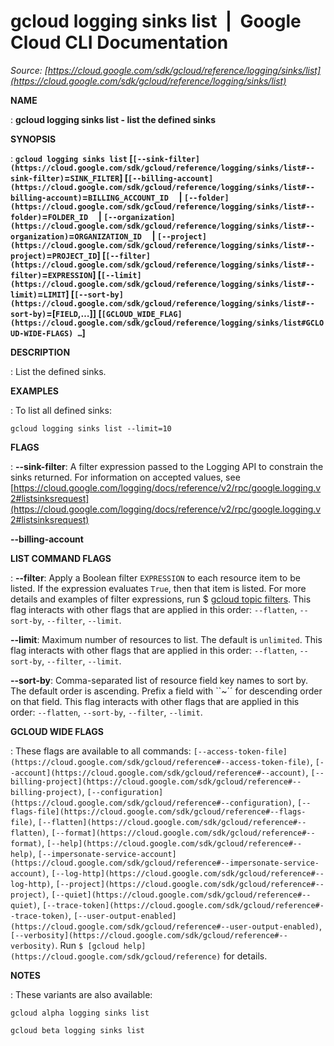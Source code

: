 # gcloud logging sinks list  |  Google Cloud CLI Documentation

*Source: [https://cloud.google.com/sdk/gcloud/reference/logging/sinks/list](https://cloud.google.com/sdk/gcloud/reference/logging/sinks/list)*

**NAME**

: **gcloud logging sinks list - list the defined sinks**

**SYNOPSIS**

: **`gcloud logging sinks list` [`[--sink-filter](https://cloud.google.com/sdk/gcloud/reference/logging/sinks/list#--sink-filter)`=`SINK_FILTER`] [`[--billing-account](https://cloud.google.com/sdk/gcloud/reference/logging/sinks/list#--billing-account)`=`BILLING_ACCOUNT_ID`     | `[--folder](https://cloud.google.com/sdk/gcloud/reference/logging/sinks/list#--folder)`=`FOLDER_ID`     | `[--organization](https://cloud.google.com/sdk/gcloud/reference/logging/sinks/list#--organization)`=`ORGANIZATION_ID`     | `[--project](https://cloud.google.com/sdk/gcloud/reference/logging/sinks/list#--project)`=`PROJECT_ID`] [`[--filter](https://cloud.google.com/sdk/gcloud/reference/logging/sinks/list#--filter)`=`EXPRESSION`] [`[--limit](https://cloud.google.com/sdk/gcloud/reference/logging/sinks/list#--limit)`=`LIMIT`] [`[--sort-by](https://cloud.google.com/sdk/gcloud/reference/logging/sinks/list#--sort-by)`=[`FIELD`,…]] [`[GCLOUD_WIDE_FLAG](https://cloud.google.com/sdk/gcloud/reference/logging/sinks/list#GCLOUD-WIDE-FLAGS) …`]**

**DESCRIPTION**

: List the defined sinks.

**EXAMPLES**

: To list all defined sinks:

```
gcloud logging sinks list --limit=10
```

**FLAGS**

: **--sink-filter**:
A filter expression passed to the Logging API to constrain the sinks returned.
For information on accepted values, see [https://cloud.google.com/logging/docs/reference/v2/rpc/google.logging.v2#listsinksrequest](https://cloud.google.com/logging/docs/reference/v2/rpc/google.logging.v2#listsinksrequest)

**--billing-account**

**LIST COMMAND FLAGS**

: **--filter**:
Apply a Boolean filter `EXPRESSION` to each resource item
to be listed. If the expression evaluates `True`, then that item is
listed. For more details and examples of filter expressions, run $ [gcloud topic filters](https://cloud.google.com/sdk/gcloud/reference/topic/filters). This flag
interacts with other flags that are applied in this order:
`--flatten`, `--sort-by`, `--filter`,
`--limit`.

**--limit**:
Maximum number of resources to list. The default is `unlimited`. This
flag interacts with other flags that are applied in this order:
`--flatten`, `--sort-by`, `--filter`,
`--limit`.

**--sort-by**:
Comma-separated list of resource field key names to sort by. The default order
is ascending. Prefix a field with ``~´´ for descending order on that
field. This flag interacts with other flags that are applied in this order:
`--flatten`, `--sort-by`, `--filter`,
`--limit`.

**GCLOUD WIDE FLAGS**

: These flags are available to all commands: `[--access-token-file](https://cloud.google.com/sdk/gcloud/reference#--access-token-file)`,
`[--account](https://cloud.google.com/sdk/gcloud/reference#--account)`, `[--billing-project](https://cloud.google.com/sdk/gcloud/reference#--billing-project)`,
`[--configuration](https://cloud.google.com/sdk/gcloud/reference#--configuration)`,
`[--flags-file](https://cloud.google.com/sdk/gcloud/reference#--flags-file)`,
`[--flatten](https://cloud.google.com/sdk/gcloud/reference#--flatten)`, `[--format](https://cloud.google.com/sdk/gcloud/reference#--format)`, `[--help](https://cloud.google.com/sdk/gcloud/reference#--help)`, `[--impersonate-service-account](https://cloud.google.com/sdk/gcloud/reference#--impersonate-service-account)`,
`[--log-http](https://cloud.google.com/sdk/gcloud/reference#--log-http)`,
`[--project](https://cloud.google.com/sdk/gcloud/reference#--project)`, `[--quiet](https://cloud.google.com/sdk/gcloud/reference#--quiet)`, `[--trace-token](https://cloud.google.com/sdk/gcloud/reference#--trace-token)`, `[--user-output-enabled](https://cloud.google.com/sdk/gcloud/reference#--user-output-enabled)`,
`[--verbosity](https://cloud.google.com/sdk/gcloud/reference#--verbosity)`.
Run `$ [gcloud help](https://cloud.google.com/sdk/gcloud/reference)` for details.

**NOTES**

: These variants are also available:

```
gcloud alpha logging sinks list
```

```
gcloud beta logging sinks list
```